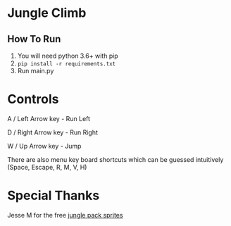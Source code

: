 # Jungle Climb
## How To Run
1. You will need python 3.6+ with pip
2. `pip install -r requirements.txt`
3. Run main.py

# Controls
A / Left Arrow key - Run Left

D / Right Arrow key - Run Right

W / Up Arrow key - Jump

There are also menu key board shortcuts which can be guessed intuitively (Space, Escape, R, M, V, H)

# Special Thanks
Jesse M for the free [jungle pack sprites](https://jesse-m.itch.io/jungle-pack)
